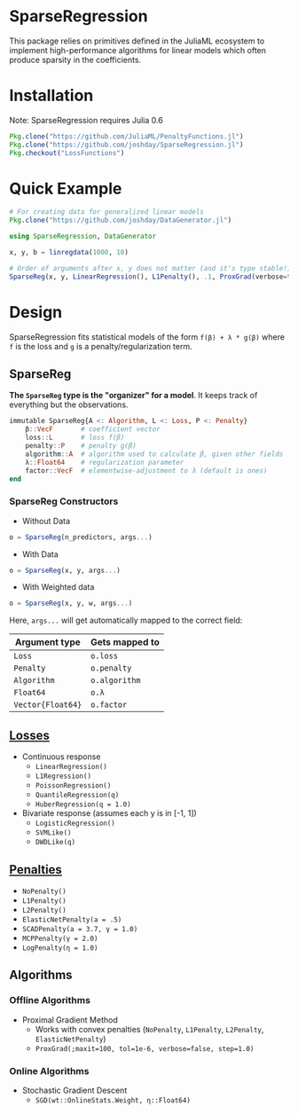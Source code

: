 # SparseRegression

This package relies on primitives defined in the JuliaML ecosystem to implement high-performance algorithms for linear models which often produce sparsity in the coefficients.

# Installation

Note: SparseRegression requires Julia 0.6

```julia
Pkg.clone("https://github.com/JuliaML/PenaltyFunctions.jl")
Pkg.clone("https://github.com/joshday/SparseRegression.jl")
Pkg.checkout("LossFunctions")
```


# Quick Example

```julia
# For creating data for generalized linear models
Pkg.clone("https://github.com/joshday/DataGenerator.jl")
```

```julia
using SparseRegression, DataGenerator

x, y, b = linregdata(1000, 10)

# Order of arguments after x, y does not matter (and it's type stable!)
SparseReg(x, y, LinearRegression(), L1Penalty(), .1, ProxGrad(verbose=true), ones(10))
```

# Design

SparseRegression fits statistical models of the form `f(β) + λ * g(β)` where `f` is the loss and `g` is a penalty/regularization term.

## SparseReg

**The `SparseReg` type is the "organizer" for a model**.  It keeps track of everything but the observations.

```julia
immutable SparseReg{A <: Algorithm, L <: Loss, P <: Penalty}
    β::VecF       # coefficient vector
    loss::L       # loss f(β)
    penalty::P    # penalty g(β)
    algorithm::A  # algorithm used to calculate β, given other fields
    λ::Float64    # regularization parameter
    factor::VecF  # elementwise-adjustment to λ (default is ones)
end
```

### SparseReg Constructors

- Without Data
```julia
o = SparseReg(n_predictors, args...)
```

- With Data
```julia
o = SparseReg(x, y, args...)
```

- With Weighted data
```julia
o = SparseReg(x, y, w, args...)
```

Here, `args...` will get automatically mapped to the correct field:

Argument type      | Gets mapped to
-------------------|---------------
 `Loss`            | `o.loss`
 `Penalty`         | `o.penalty`
 `Algorithm`       | `o.algorithm`
 `Float64`         | `o.λ`
 `Vector{Float64}` | `o.factor`


## [Losses](https://github.com/JuliaML/LossFunctions.jl)
- Continuous response
  - `LinearRegression()`
  - `L1Regression()`
  - `PoissonRegression()`
  - `QuantileRegression(q)`
  - `HuberRegression(q = 1.0)`
- Bivariate response (assumes each y is in [-1, 1])
  - `LogisticRegression()`
  - `SVMLike()`
  - `DWDLike(q)`

## [Penalties](https://github.com/JuliaML/PenaltyFunctions.jl)
- `NoPenalty()`
- `L1Penalty()`
- `L2Penalty()`
- `ElasticNetPenalty(a = .5)`
- `SCADPenalty(a = 3.7, γ = 1.0)`
- `MCPPenalty(γ = 2.0)`
- `LogPenalty(η = 1.0)`

## Algorithms
### Offline Algorithms
- Proximal Gradient Method
  - Works with convex penalties (`NoPenalty`, `L1Penalty`, `L2Penalty`, `ElasticNetPenalty`)
  - `ProxGrad(;maxit=100, tol=1e-6, verbose=false, step=1.0)`
### Online Algorithms
- Stochastic Gradient Descent
  - `SGD(wt::OnlineStats.Weight, η::Float64)`
